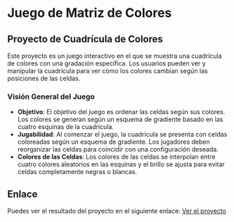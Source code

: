 # Juego de Matriz de Colores

## Proyecto de Cuadrícula de Colores

Este proyecto es un juego interactivo en el que se muestra una cuadrícula de colores con una gradación específica. Los usuarios pueden ver y manipular la cuadrícula para ver cómo los colores cambian según las posiciones de las celdas.

### Visión General del Juego

- **Objetivo**: El objetivo del juego es ordenar las celdas según sus colores. Los colores se generan según un esquema de gradiente basado en las cuatro esquinas de la cuadrícula.
- **Jugabilidad**: Al comenzar el juego, la cuadrícula se presenta con celdas coloreadas según un esquema de gradiente. Los jugadores deben reorganizar las celdas para coincidir con una configuración deseada.
- **Colores de las Celdas**: Los colores de las celdas se interpolan entre cuatro colores aleatorios en las esquinas y el brillo se ajusta para evitar celdas completamente negras o blancas.

## Enlace

Puedes ver el resultado del proyecto en el siguiente enlace: [Ver el proyecto](https://abr-net-ar.github.io/gama-de-colores-juego/)


